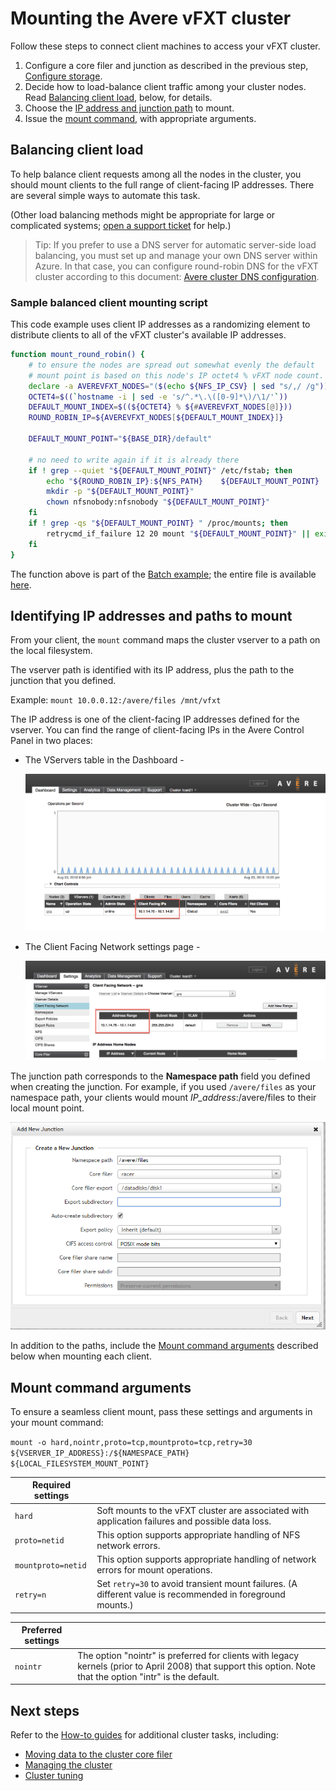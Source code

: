 # Mounting the Avere vFXT cluster

Follow these steps to connect client machines to access your vFXT cluster.

1. Configure a core filer and junction as described in the previous step, [Configure storage](configure_storage.md).
1. Decide how to load-balance client traffic among your cluster nodes. Read [Balancing client load](balancing-client-load), below, for details. 
1. Choose the [IP address and junction path](#identifying-ip-addresses-and-paths-to-mount) to mount.
1. Issue the [mount command](#mount-command-arguments), with appropriate arguments.


## Balancing client load

To help balance client requests among all the nodes in the cluster, you should mount clients to the full range of client-facing IP addresses. There are several simple ways to automate this task. 

(Other load balancing methods might be appropriate for large or complicated systems; [open a support ticket](engage_support.md#raise-a-support-ticket-for-your-avere-vfxt) for help.)

> Tip: If you prefer to use a DNS server for automatic server-side load balancing, you must set up and manage your own DNS server within Azure. In that case, you can configure round-robin DNS for the vFXT cluster according to this document: [Avere cluster DNS configuration](configure_dns.md).

### Sample balanced client mounting script

This code example uses client IP addresses as a randomizing element to distribute clients to all of the vFXT cluster's available IP addresses. 

```bash
function mount_round_robin() {
    # to ensure the nodes are spread out somewhat evenly the default 
    # mount point is based on this node's IP octet4 % vFXT node count.
    declare -a AVEREVFXT_NODES="($(echo ${NFS_IP_CSV} | sed "s/,/ /g"))"
    OCTET4=$((`hostname -i | sed -e 's/^.*\.\([0-9]*\)/\1/'`))
    DEFAULT_MOUNT_INDEX=$((${OCTET4} % ${#AVEREVFXT_NODES[@]}))
    ROUND_ROBIN_IP=${AVEREVFXT_NODES[${DEFAULT_MOUNT_INDEX}]}

    DEFAULT_MOUNT_POINT="${BASE_DIR}/default"

    # no need to write again if it is already there
    if ! grep --quiet "${DEFAULT_MOUNT_POINT}" /etc/fstab; then
        echo "${ROUND_ROBIN_IP}:${NFS_PATH}    ${DEFAULT_MOUNT_POINT}    nfs hard,nointr,proto=tcp,mountproto=tcp,retry=30 0 0" >> /etc/fstab
        mkdir -p "${DEFAULT_MOUNT_POINT}"
        chown nfsnobody:nfsnobody "${DEFAULT_MOUNT_POINT}"
    fi
    if ! grep -qs "${DEFAULT_MOUNT_POINT} " /proc/mounts; then
        retrycmd_if_failure 12 20 mount "${DEFAULT_MOUNT_POINT}" || exit 1
    fi   
} 
```
The function above is part of the [Batch example](maya_azure_batch_avere_vfxt_demo.md); the entire file is available [here](../src/tutorials/mayabatch/centosbootstrap.sh).

## Identifying IP addresses and paths to mount

From your client, the ``mount`` command maps the cluster vserver to a path on the local filesystem.  

The vserver path is identified with its IP address, plus the path to the junction that you defined.

Example: ``mount 10.0.0.12:/avere/files /mnt/vfxt``

The IP address is one of the client-facing IP addresses defined for the vserver. You can find the range of client-facing IPs in the Avere Control Panel in two places:

* The VServers table in the Dashboard - 
 
  ![Dashboard tab of the Avere Control Panel with the VServer tab selected in the data table below the graph, and the IP address section circled](images/ip_addresses_dashboard.png)

* The Client Facing Network settings page - 

  ![Settings > VServer > Client Facing Network configuration page with a circle around the Address Range section of the table for a particular vserver](images/ip_addresses_settings.png)

The junction path corresponds to the **Namespace path** field you defined when creating the junction. For example, if you used ``/avere/files`` as your namespace path, your clients would mount *IP_address*:/avere/files to their local mount point. 

!["Add new junction" dialog with /avere/files in the namespace path field](images/create_junction_example.png)

In addition to the paths, include the [Mount command arguments](mount-command-arguments) described below when mounting each client.

## Mount command arguments

To ensure a seamless client mount, pass these settings and arguments in your mount command: 

``mount -o hard,nointr,proto=tcp,mountproto=tcp,retry=30 ${VSERVER_IP_ADDRESS}:/${NAMESPACE_PATH} ${LOCAL_FILESYSTEM_MOUNT_POINT}``


| Required settings | |
--- | --- 
``hard`` | Soft mounts to the vFXT cluster are associated with application failures and possible data loss. 
``proto=netid`` | This option supports appropriate handling of NFS network errors.
``mountproto=netid`` | This option supports appropriate handling of network errors for mount operations.
``retry=n`` | Set ``retry=30`` to avoid transient mount failures. (A different value is recommended in foreground mounts.)

| Preferred settings  | |
--- | --- 
``nointr``            | The option "nointr" is preferred for clients with legacy kernels (prior to April 2008) that support this option. Note that the option "intr" is the default.


## Next steps 

Refer to the [How-to guides](https://github.com/Azure/Avere#how-to-guides) for additional cluster tasks, including: 
* [Moving data to the cluster core filer](getting_data_onto_vfxt.md)
* [Managing the cluster](start_stop_vfxt-py.md)
* [Cluster tuning](tuning.md)
